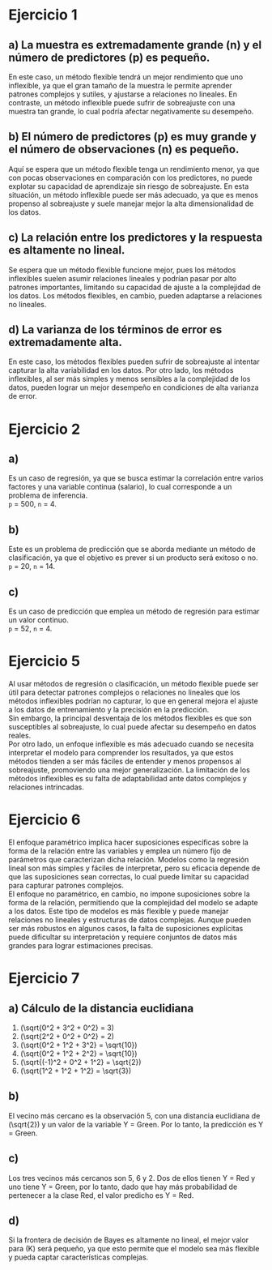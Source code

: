 # Ejercicio 1

## a) La muestra es extremadamente grande (n) y el número de predictores (p) es pequeño.

En este caso, un método flexible tendrá un mejor rendimiento que uno inflexible, ya que el gran tamaño de la muestra le permite aprender patrones complejos y sutiles, y ajustarse a relaciones no lineales. En contraste, un método inflexible puede sufrir de sobreajuste con una muestra tan grande, lo cual podría afectar negativamente su desempeño.

## b) El número de predictores (p) es muy grande y el número de observaciones (n) es pequeño.

Aquí se espera que un método flexible tenga un rendimiento menor, ya que con pocas observaciones en comparación con los predictores, no puede explotar su capacidad de aprendizaje sin riesgo de sobreajuste. En esta situación, un método inflexible puede ser más adecuado, ya que es menos propenso al sobreajuste y suele manejar mejor la alta dimensionalidad de los datos.

## c) La relación entre los predictores y la respuesta es altamente no lineal.

Se espera que un método flexible funcione mejor, pues los métodos inflexibles suelen asumir relaciones lineales y podrían pasar por alto patrones importantes, limitando su capacidad de ajuste a la complejidad de los datos. Los métodos flexibles, en cambio, pueden adaptarse a relaciones no lineales.

## d) La varianza de los términos de error es extremadamente alta.

En este caso, los métodos flexibles pueden sufrir de sobreajuste al intentar capturar la alta variabilidad en los datos. Por otro lado, los métodos inflexibles, al ser más simples y menos sensibles a la complejidad de los datos, pueden lograr un mejor desempeño en condiciones de alta varianza de error.

# Ejercicio 2

## a)

Es un caso de regresión, ya que se busca estimar la correlación entre varios factores y una variable continua (salario), lo cual corresponde a un problema de inferencia.  
`p` = 500, `n` = 4.

## b)

Este es un problema de predicción que se aborda mediante un método de clasificación, ya que el objetivo es prever si un producto será exitoso o no.  
`p` = 20, `n` = 14.

## c)

Es un caso de predicción que emplea un método de regresión para estimar un valor continuo.  
`p` = 52, `n` = 4.

# Ejercicio 5

Al usar métodos de regresión o clasificación, un método flexible puede ser útil para detectar patrones complejos o relaciones no lineales que los métodos inflexibles podrían no capturar, lo que en general mejora el ajuste a los datos de entrenamiento y la precisión en la predicción.  
Sin embargo, la principal desventaja de los métodos flexibles es que son susceptibles al sobreajuste, lo cual puede afectar su desempeño en datos reales.  
Por otro lado, un enfoque inflexible es más adecuado cuando se necesita interpretar el modelo para comprender los resultados, ya que estos métodos tienden a ser más fáciles de entender y menos propensos al sobreajuste, promoviendo una mejor generalización. La limitación de los métodos inflexibles es su falta de adaptabilidad ante datos complejos y relaciones intrincadas.

# Ejercicio 6

El enfoque paramétrico implica hacer suposiciones específicas sobre la forma de la relación entre las variables y emplea un número fijo de parámetros que caracterizan dicha relación. Modelos como la regresión lineal son más simples y fáciles de interpretar, pero su eficacia depende de que las suposiciones sean correctas, lo cual puede limitar su capacidad para capturar patrones complejos.  
El enfoque no paramétrico, en cambio, no impone suposiciones sobre la forma de la relación, permitiendo que la complejidad del modelo se adapte a los datos. Este tipo de modelos es más flexible y puede manejar relaciones no lineales y estructuras de datos complejas. Aunque pueden ser más robustos en algunos casos, la falta de suposiciones explícitas puede dificultar su interpretación y requiere conjuntos de datos más grandes para lograr estimaciones precisas.

# Ejercicio 7

## a) Cálculo de la distancia euclidiana

1.  \(\sqrt{0^2 + 3^2 + 0^2} = 3\)
2.  \(\sqrt{2^2 + 0^2 + 0^2} = 2\)
3.  \(\sqrt{0^2 + 1^2 + 3^2} = \sqrt{10}\)
4.  \(\sqrt{0^2 + 1^2 + 2^2} = \sqrt{10}\)
5.  \(\sqrt{(-1)^2 + 0^2 + 1^2} = \sqrt{2}\)
6.  \(\sqrt{1^2 + 1^2 + 1^2} = \sqrt{3}\)

## b)

El vecino más cercano es la observación 5, con una distancia euclidiana de \(\sqrt{2}\) y un valor de la variable Y = Green. Por lo tanto, la predicción es Y = Green.

## c)

Los tres vecinos más cercanos son 5, 6 y 2. Dos de ellos tienen Y = Red y uno tiene Y = Green, por lo tanto, dado que hay más probabilidad de pertenecer a la clase Red, el valor predicho es Y = Red.

## d)

Si la frontera de decisión de Bayes es altamente no lineal, el mejor valor para \(K\) será pequeño, ya que esto permite que el modelo sea más flexible y pueda captar características complejas.

